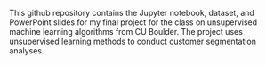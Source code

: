 This github repository contains the Jupyter notebook, dataset, and PowerPoint slides for my final project for the class on unsupervised machine learning algorithms from CU Boulder. The project uses unsupervised learning methods to conduct customer segmentation analyses.
